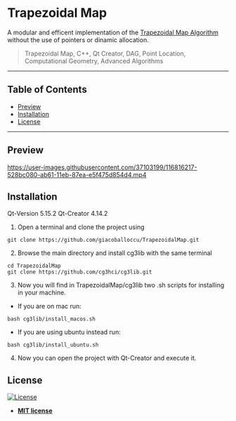 # Trapezoidal Map
A modular and efficent implementation of the [Trapezoidal Map Algorithm](http://graphics.stanford.edu/courses/cs268-16-fall/Notes/handout6.pdf)
 without the use of pointers or dinamic allocation.

> Trapezoidal Map, C++, Qt Creator, DAG, Point Location, Computational Geometry, Advanced Algorithms



---

## Table of Contents

- [Preview](#preview)
- [Installation](#installation)
- [License](#license)


---
## Preview 

https://user-images.githubusercontent.com/37103199/116816217-528bc080-ab61-11eb-87ea-e5f475d854d4.mp4

## Installation
Qt-Version 5.15.2
Qt-Creator 4.14.2
1) Open a terminal and clone the project using
```
git clone https://github.com/giacoballoccu/TrapezoidalMap.git
```
2) Browse the main directory and install cg3lib with the same terminal
```
cd TrapezoidalMap
git clone https://github.com/cg3hci/cg3lib.git
```
3) Now you will find in TrapezoidalMap/cg3lib two .sh scripts for installing in your machine.  
- If you are on mac run:
```
bash cg3lib/install_macos.sh
```
- If you are using ubuntu instead run:
```
bash cg3lib/install_ubuntu.sh
```
4) Now you can open the project with Qt-Creator and execute it.

## License
[![License](http://img.shields.io/:license-mit-blue.svg?style=flat-square)](http://badges.mit-license.org)

- **[MIT license](http://opensource.org/licenses/mit-license.php)**
